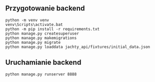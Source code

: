 
## Przygotowanie backend
```
python -m venv venv
venv\Scripts\activate.bat
python -m pip install -r requirements.txt
python manage.py createsuperuser
python manage.py makemigrations
python manage.py migrate
python manage.py loaddata jachty_api/fixtures/initial_data.json
```

## Uruchamianie backend

`python manage.py runserver 8888`